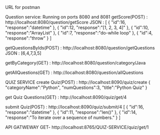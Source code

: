 URL for postman

Question service: Running on ports 8080 and 8081
getScore(POST) : http://localhost:8080/question/getScore
JSON : 
[
	{
		"id":16,
		"response":"datetime"
	},
	{
		"id":12,
		"response":"[1, 2, 3, 4]"
	},
	{
		"id":10,
		"response":"ArrayList"
	},
	{
		"id":7,
		"response":"do-while loop"
	},
	{
		"id":4,
		"response":"throw"
	}
]


getQuestionsByIds(POST) : http://localhost:8080/question/getQuestions
 JSON : [6,4,7,3,5]


getByCategory(GET) : http://localhost:8080/question/category/Java

getAllQuestions(GET) : http://localhost:8080/question/allQuestions

 QUIZ SERVICE
create Quiz(POST) : http://localhost:8090/quiz/create
 {
	"categoryName":"Python",
	"numQuestions":3,
	"title":"Python Quiz"
}


get Quiz Questions(GET) : http://localhost:8090/quiz/get/4

submit Quiz(POST) : http://localhost:8090/quiz/submit/4
[
	{
		"id":16,
		"response":"datetime"
	},
	{
		"id":11,
		"response":"len()"
	},
	{
		"id":14,
		"response":"To iterate over a sequence of numbers."
	}
]


API GATWEWAY
GET- http://localhost:8765/QUIZ-SERVICE/quiz/get/1
